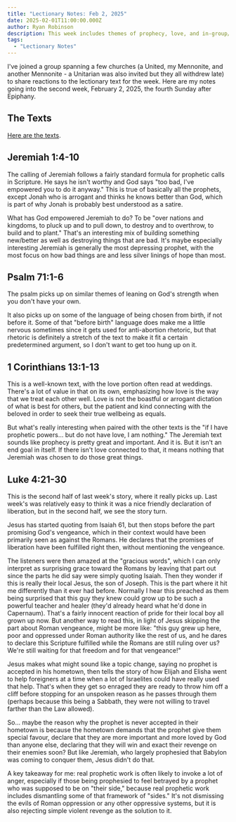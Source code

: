 ```yaml
---
title: "Lectionary Notes: Feb 2, 2025"
date: 2025-02-01T11:00:00.000Z
author: Ryan Robinson
description: This week includes themes of prophecy, love, and in-group/out-group dynamics.
tags:
  - "Lectionary Notes"
---
```

I've joined a group spanning a few churches (a United, my Mennonite, and another Mennonite - a Unitarian was also invited but they all withdrew late) to share reactions to the lectionary text for the week. Here are my notes going into the second week, February 2, 2025, the fourth Sunday after Epiphany.

## The Texts

[Here are the texts](https://lectionary.library.vanderbilt.edu/texts/?y=384&z=e&d=16).

## Jeremiah 1:4-10

The calling of Jeremiah follows a fairly standard formula for prophetic calls in Scripture. He says he isn't worthy and God says "too bad, I've empowered you to do it anyway." This is true of basically all the prophets, except Jonah who is arrogant and thinks he knows better than God, which is part of why Jonah is probably best understood as a satire.

What has God empowered Jeremiah to do? To be "over nations and kingdoms, to pluck up and to pull down, to destroy and to overthrow, to build and to plant." That's an interesting mix of building something new/better as well as destroying things that are bad. It's maybe especially interesting Jeremiah is generally the most depressing prophet, with the most focus on how bad things are and less silver linings of hope than most.

## Psalm 71:1-6

The psalm picks up on similar themes of leaning on God's strength when you don't have your own.

It also picks up on some of the language of being chosen from birth, if not before it. Some of that "before birth" language does make me a little nervous sometimes since it gets used for anti-abortion rhetoric, but that rhetoric is definitely a stretch of the text to make it fit a certain predetermined argument, so I don't want to get too hung up on it.

## 1 Corinthians 13:1-13

This is a well-known text, with the love portion often read at weddings. There's a lot of value in that on its own, emphasizing how love is the way that we treat each other well. Love is not the boastful or arrogant dictation of what is best for others, but the patient and kind connecting with the beloved in order to seek their true wellbeing as equals.

But what's really interesting when paired with the other texts is the "if I have prophetic powers... but do not have love, I am nothing." The Jeremiah text sounds like prophecy is pretty great and important. And it is. But it isn't an end goal in itself. If there isn't love connected to that, it means nothing that Jeremiah was chosen to do those great things.

## Luke 4:21-30

This is the second half of last week's story, where it really picks up. Last week's was relatively easy to think it was a nice friendly declaration of liberation, but in the second half, we see the story turn.

Jesus has started quoting from Isaiah 61, but then stops before the part promising God's vengeance, which in their context would have been primarily seen as against the Romans. He declares that the promises of liberation have been fulfilled right then, without mentioning the vengeance.

The listeners were then amazed at the "gracious words", which I can only interpret as surprising grace toward the Romans by leaving that part out since the parts he did say were simply quoting Isaiah. Then they wonder if this is really their local Jesus, the son of Joseph. This is the part where it hit me differently than it ever had before. Normally I hear this preached as them being surprised that this guy they knew could grow up to be such a powerful teacher and healer (they'd already heard what he'd done in Capernaum). That's a fairly innocent reaction of pride for their local boy all grown up now. But another way to read this, in light of Jesus skipping the part about Roman vengeance, might be more like: "this guy grew up here, poor and oppressed under Roman authority like the rest of us, and he dares to declare this Scripture fulfilled while the Romans are still ruling over us? We're still waiting for that freedom and for that vengeance!"

Jesus makes what might sound like a topic change, saying no prophet is accepted in his hometown, then tells the story of how Elijah and Elisha went to help foreigners at a time when a lot of Israelites could have really used that help. That's when they get so enraged they are ready to throw him off a cliff before stopping for an unspoken reason as he passes through them (perhaps because this being a Sabbath, they were not willing to travel farther than the Law allowed).

So... maybe the reason why the prophet is never accepted in their hometown is because the hometown demands that the prophet give them special favour, declare that they are more important and more loved by God than anyone else, declaring that they will win and exact their revenge on their enemies soon? But like Jeremiah, who largely prophesied that Babylon was coming to conquer them, Jesus didn't do that.

A key takeaway for me: real prophetic work is often likely to invoke a lot of anger, especially if those being prophesied to feel betrayed by a prophet who was supposed to be on "their side," because real prophetic work includes dismantling some of that framework of "sides." It's not dismissing the evils of Roman oppression or any other oppressive systems, but it is also rejecting simple violent revenge as the solution to it.

